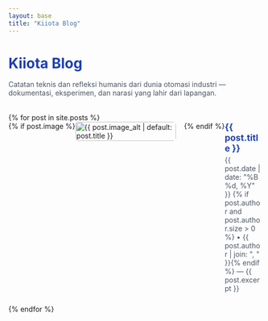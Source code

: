 ```yaml
---
layout: base
title: "Kiiota Blog"
---
```


<h1 style="margin-bottom:1rem; color:#1e40af;">Kiiota Blog</h1>
<p style="margin-bottom:2rem; color:#4b5563;">
  Catatan teknis dan refleksi humanis dari dunia otomasi industri —
  dokumentasi, eksperimen, dan narasi yang lahir dari lapangan.
</p>

<div class="posts-container">
{% for post in site.posts %}
  <div class="post-item" style="display:flex; flex-wrap:wrap; margin-bottom:1.5rem; align-items:flex-start;">
    {% if post.image %}
    <a href="{{ site.baseurl }}{{ post.url }}" style="flex:0 0 200px; margin-right:1rem; margin-bottom:0.5rem;">
      <img src="{{ post.image }}" alt="{{ post.image_alt | default: post.title }}" style="width:100%; height:auto; object-fit:cover; border-radius:6px;">
    </a>
    {% endif %}
    <div class="post-text" style="flex:1 1 0; min-width:0;">
      <a href="{{ site.baseurl }}{{ post.url }}" style="font-weight:bold; font-size:1.1rem; color:#1e40af; text-decoration:none;">
        {{ post.title }}
      </a>
      <div style="font-size:0.875rem; color:#4b5563; margin-top:0.25rem;">
        {{ post.date | date: "%B %d, %Y" }}
        {% if post.author and post.author.size > 0 %} • {{ post.author | join: ", " }}{% endif %}
        — {{ post.excerpt }}
      </div>
    </div>
  </div>
{% endfor %}
</div>

<style>
@media (max-width: 640px) {
  .post-item {
    flex-direction: column;
  }
  .post-item a img {
    margin-right: 0;
    margin-bottom: 0.5rem;
    width: 100%;
  }
}
</style>
